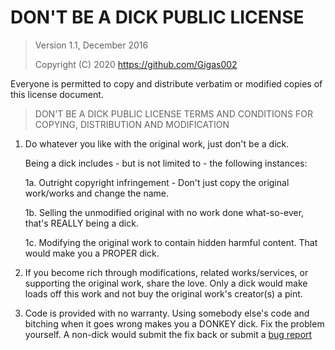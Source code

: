 # DON'T BE A DICK PUBLIC LICENSE

> Version 1.1, December 2016
>
> Copyright (C) 2020 <https://github.com/Gigas002>

Everyone is permitted to copy and distribute verbatim or modified copies of this license document.

> DON'T BE A DICK PUBLIC LICENSE
> TERMS AND CONDITIONS FOR COPYING, DISTRIBUTION AND MODIFICATION

1. Do whatever you like with the original work, just don't be a dick.

    Being a dick includes - but is not limited to - the following instances:

    1a. Outright copyright infringement - Don't just copy the original work/works and change the name.  

    1b. Selling the unmodified original with no work done what-so-ever, that's REALLY being a dick.  

    1c. Modifying the original work to contain hidden harmful content. That would make you a PROPER dick.  

2. If you become rich through modifications, related works/services, or supporting the original work, share the love. Only a dick would make loads off this work and not buy the original work's creator(s) a pint.

3. Code is provided with no warranty. Using somebody else's code and bitching when it goes wrong makes you a DONKEY dick. Fix the problem yourself. A non-dick would submit the fix back or submit a [bug report](https://www.chiark.greenend.org.uk/~sgtatham/bugs.html)
